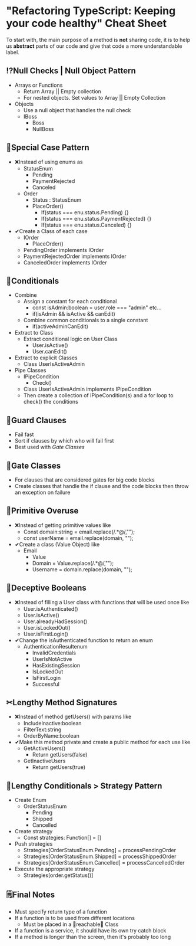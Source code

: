 # "Refactoring TypeScript: Keeping your code healthy" Cheat Sheet

To start with, the main purpose of a method is **not** sharing code, it is to help us **abstract** parts of our code and give that code a more understandable label. 

## **⁉Null Checks | Null Object Pattern**

- Arrays or Functions
  - Return Array || Empty collection
  - For nested objects. Set values to Array || Empty Collection
- Objects
  - Use a null object that handles the null check
  - IBoss
    - Boss
    - NullBoss

## **🍧Special Case Pattern**

- ❌Instead of using enums as
  - StatusEnum
    - Pending
    - PaymentRejected
    - Canceled
  - Order
    - Status : StatusEnum
    - PlaceOrder()
      - If(status === enu.status.Pending) {}
      - If(status === enu.status.PaymentRejected) {}
      - If(status === enu.status.Canceled) {}
- ✔Create a Class of each case
  - IOrder
    - PlaceOrder()
  - PendingOrder implements IOrder
  - PaymentRejectedOrder implements IOrder
  - CanceledOrder implements IOrder

## **🚥Conditionals**

- Combine
  - Assign a constant for each conditional
    - const isAdmin:boolean = user.role === &quot;admin&quot; etc...
    - if(isAdmin &amp;&amp; isActive &amp;&amp; canEdit)
  - Combine common conditionals to a single constant
    - if(activeAdminCanEdit)
- Extract to Class
  - Extract conditional logic on User Class
    - User.isActive()
    - User.canEdit()
- Extract to explicit Classes
  - Class UserIsActiveAdmin
- Pipe Classes
  - IPipeCondition
    - Check()
  - Class UserIsActiveAdmin implements IPipeCondition
  - Then create a collection of IPipeCondition(s) and a for loop to check() the conditions

## **🚨Guard Clauses**

- Fail fast
- Sort if clauses by which who will fail first
- Best used with _Gate Classes_

## **🚪Gate Classes**

- For clauses that are considered gates for big code blocks
- Create classes that handle the if clause and the code blocks then throw an exception on failure

## **🛑Primitive Overuse**

- ❌Instead of getting primitive values like
  - Const domain:string = email.replace(/.\*@/,&quot;&quot;);
  - const userName = email.replace(domain, &quot;&quot;);
- ✔Create a class (Value Object) like
  - Email
    - Value
    - Domain = Value.replace(/.\*@/,&quot;&quot;);
    - Username = domain.replace(domain, &quot;&quot;);

## **🧩Deceptive Booleans**

- ❌Instead of filling a User class with functions that will be used once like
  - User.isAuthenticated()
  - User.isActive()
  - User.alreadyHadSession()
  - User.isLockedOut()
  - User.isFirstLogin()
- ✔Change the isAuthenticated function to return an enum
  - AuthenticationResultenum
    - InvalidCredentials
    - UserIsNotActive
    - HasExistingSession
    - IsLockedOut
    - IsFirstLogin
    - Successful

## **✂Lengthy Method Signatures**

- ❌Instead of method getUsers() with params like
  - IncludeInactive:boolean
  - FilterText:string
  - OrderByName:boolean
- ✔Make this method private and create a public method for each use like
  - GetActiveUsers()
    - Return getUsers(false)
  - GetInactiveUsers
    - Return getUsers(true)

## **🥊Lengthy Conditionals > Strategy Pattern**

- Create Enum
  - OrderStatusEnum
    - Pending
    - Shipped
    - Cancelled
- Create strategy
  - Const strategies: Function[] = []
- Push strategies
  - Strategies[OrderStatusEnum.Pending] = processPendingOrder
  - Strategies[OrderStatusEnum.Shipped] = processShippedOrder
  - Strategies[OrderStatusEnum.Cancelled] = processCancelledOrder
- Execute the appropriate strategy
  - Strategies[order.getStatus()]

## 🗒Final Notes

- Must specify return type of a function
- If a function is to be used from different locations
  - Must be placed in a 🌟reachable🌟 Class
- If a function is a service, it should have its own try catch block
- If a method is longer than the screen, then it's probably too long
